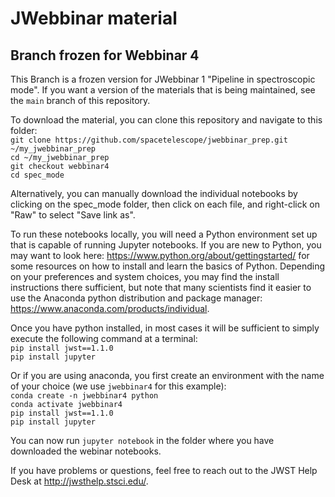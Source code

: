 # JWebbinar material

## Branch frozen for Webbinar 4

This Branch is a frozen version for JWebbinar 1 "Pipeline in spectroscopic mode". If you want a version of the materials that is being maintained, see the `main` branch of this repository.

To download the material, you can clone this repository and navigate to this folder:  
`git clone https://github.com/spacetelescope/jwebbinar_prep.git ~/my_jwebbinar_prep`  
`cd ~/my_jwebbinar_prep`  
`git checkout webbinar4`  
`cd spec_mode`  

Alternatively, you can manually download the individual notebooks by clicking on the spec_mode folder, then click on each file, and right-click on "Raw" to select "Save link as".

To run these notebooks locally, you will need a Python environment set up that is capable of running Jupyter notebooks. If you are new to Python, you may want to look here: https://www.python.org/about/gettingstarted/ for some resources on how to install and learn the basics of Python. Depending on your preferences and system choices, you may find the install instructions there sufficient, but note that many scientists find it easier to use the Anaconda python distribution and package manager: https://www.anaconda.com/products/individual.

Once you have python installed, in most cases it will be sufficient to simply execute the following command at a terminal:  
`pip install jwst==1.1.0`  
`pip install jupyter`  

Or if you are using anaconda, you first create an environment with the name of your choice (we use `jwebbinar4` for this example):  
`conda create -n jwebbinar4 python`  
`conda activate jwebbinar4`  
`pip install jwst==1.1.0`  
`pip install jupyter`  

You can now run `jupyter notebook` in the folder where you have downloaded the webinar notebooks.

If you have problems or questions, feel free to reach out to the JWST Help Desk at http://jwsthelp.stsci.edu/.
